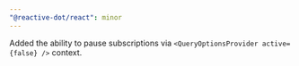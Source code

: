 ```yaml
---
"@reactive-dot/react": minor
---
```


Added the ability to pause subscriptions via `<QueryOptionsProvider active={false} />` context.
